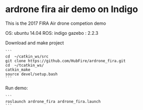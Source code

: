ardrone fira air demo on Indigo
=============
This is the 2017 FIRA Air drone competion demo 

OS: ubuntu 14.04
ROS: indigo
gazebo : 2.2.3


Download and make project

    ```
    cd  ~/catkin_ws/src
    git clone https://github.com/HubFire/ardrone_fira.git
    cd  ~/tcatkin_ws/
    catkin_make
    source devel/setup.bash
    ```

Run demo:

    ```
    roslaunch ardrone_fira ardrone_fira.launch
    ```
